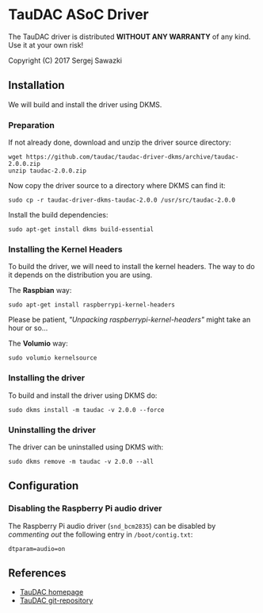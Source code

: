 TauDAC ASoC Driver
==================

The TauDAC driver is distributed **WITHOUT ANY WARRANTY** of any kind.
Use it at your own risk!

Copyright (C) 2017 Sergej Sawazki

Installation
------------

We will build and install the driver using DKMS.

### Preparation

If not already done, download and unzip the driver source directory:

    wget https://github.com/taudac/taudac-driver-dkms/archive/taudac-2.0.0.zip
    unzip taudac-2.0.0.zip

Now copy the driver source to a directory where DKMS can find it:

    sudo cp -r taudac-driver-dkms-taudac-2.0.0 /usr/src/taudac-2.0.0

Install the build dependencies:

    sudo apt-get install dkms build-essential

### Installing the Kernel Headers

To build the driver, we will need to install the kernel headers. The way to do
it depends on the distribution you are using.

The **Raspbian** way:

    sudo apt-get install raspberrypi-kernel-headers

Please be patient, _"Unpacking raspberrypi-kernel-headers"_ might take an
hour or so...

The **Volumio** way:

    sudo volumio kernelsource

### Installing the driver

To build and install the driver using DKMS do:

    sudo dkms install -m taudac -v 2.0.0 --force

### Uninstalling the driver

The driver can be uninstalled using DKMS with:

    sudo dkms remove -m taudac -v 2.0.0 --all

Configuration
-------------

### Disabling the Raspberry Pi audio driver

The Raspberry Pi audio driver (`snd_bcm2835`) can be disabled by _commenting
out_ the following entry in `/boot/contig.txt`:

    dtparam=audio=on

References
----------

- [TauDAC homepage](http://www.taudac.com)
- [TauDAC git-repository](https://github.com/taudac/taudac-driver-dkms)
